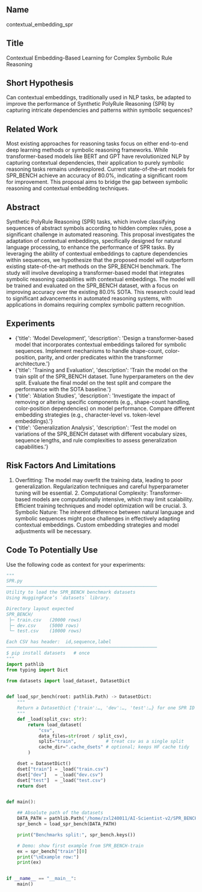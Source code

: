## Name

contextual_embedding_spr

## Title

Contextual Embedding-Based Learning for Complex Symbolic Rule Reasoning

## Short Hypothesis

Can contextual embeddings, traditionally used in NLP tasks, be adapted to improve the performance of Synthetic PolyRule Reasoning (SPR) by capturing intricate dependencies and patterns within symbolic sequences?

## Related Work

Most existing approaches for reasoning tasks focus on either end-to-end deep learning methods or symbolic reasoning frameworks. While transformer-based models like BERT and GPT have revolutionized NLP by capturing contextual dependencies, their application to purely symbolic reasoning tasks remains underexplored. Current state-of-the-art models for SPR_BENCH achieve an accuracy of 80.0%, indicating a significant room for improvement. This proposal aims to bridge the gap between symbolic reasoning and contextual embedding techniques.

## Abstract

Synthetic PolyRule Reasoning (SPR) tasks, which involve classifying sequences of abstract symbols according to hidden complex rules, pose a significant challenge in automated reasoning. This proposal investigates the adaptation of contextual embeddings, specifically designed for natural language processing, to enhance the performance of SPR tasks. By leveraging the ability of contextual embeddings to capture dependencies within sequences, we hypothesize that the proposed model will outperform existing state-of-the-art methods on the SPR_BENCH benchmark. The study will involve developing a transformer-based model that integrates symbolic reasoning capabilities with contextual embeddings. The model will be trained and evaluated on the SPR_BENCH dataset, with a focus on improving accuracy over the existing 80.0% SOTA. This research could lead to significant advancements in automated reasoning systems, with applications in domains requiring complex symbolic pattern recognition.

## Experiments

- {'title': 'Model Development', 'description': 'Design a transformer-based model that incorporates contextual embeddings tailored for symbolic sequences. Implement mechanisms to handle shape-count, color-position, parity, and order predicates within the transformer architecture.'}
- {'title': 'Training and Evaluation', 'description': 'Train the model on the train split of the SPR_BENCH dataset. Tune hyperparameters on the dev split. Evaluate the final model on the test split and compare the performance with the SOTA baseline.'}
- {'title': 'Ablation Studies', 'description': 'Investigate the impact of removing or altering specific components (e.g., shape-count handling, color-position dependencies) on model performance. Compare different embedding strategies (e.g., character-level vs. token-level embeddings).'}
- {'title': 'Generalization Analysis', 'description': 'Test the model on variations of the SPR_BENCH dataset with different vocabulary sizes, sequence lengths, and rule complexities to assess generalization capabilities.'}

## Risk Factors And Limitations

1. Overfitting: The model may overfit the training data, leading to poor generalization. Regularization techniques and careful hyperparameter tuning will be essential. 2. Computational Complexity: Transformer-based models are computationally intensive, which may limit scalability. Efficient training techniques and model optimization will be crucial. 3. Symbolic Nature: The inherent difference between natural language and symbolic sequences might pose challenges in effectively adapting contextual embeddings. Custom embedding strategies and model adjustments will be necessary.

## Code To Potentially Use

Use the following code as context for your experiments:

```python
"""
SPR.py
────────────────────────────────────────────────────────
Utility to load the SPR_BENCH benchmark datasets
Using HuggingFace’s `datasets` library.

Directory layout expected
SPR_BENCH/
 ├─ train.csv   (20000 rows)
 ├─ dev.csv     (5000 rows)
 └─ test.csv    (10000 rows)

Each CSV has header:  id,sequence,label
────────────────────────────────────────────────────────
$ pip install datasets   # once
"""
import pathlib
from typing import Dict

from datasets import load_dataset, DatasetDict                                         # <- no pandas import


def load_spr_bench(root: pathlib.Path) -> DatasetDict:
    """
    Return a DatasetDict {'train':…, 'dev':…, 'test':…} for one SPR ID folder.
    """
    def _load(split_csv: str):
        return load_dataset(
            "csv",
            data_files=str(root / split_csv),
            split="train",           # treat csv as a single split
            cache_dir=".cache_dsets" # optional; keeps HF cache tidy
        )

    dset = DatasetDict()
    dset["train"] = _load("train.csv")
    dset["dev"]   = _load("dev.csv")
    dset["test"]  = _load("test.csv")
    return dset


def main():

    ## Absolute path of the datasets
    DATA_PATH = pathlib.Path('/home/zxl240011/AI-Scientist-v2/SPR_BENCH/')
    spr_bench = load_spr_bench(DATA_PATH)

    print("Benchmarks split:", spr_bench.keys())

    # Demo: show first example from SPR_BENCH‑train
    ex = spr_bench["train"][0]
    print("\nExample row:")
    print(ex)          


if __name__ == "__main__":
    main()

```

